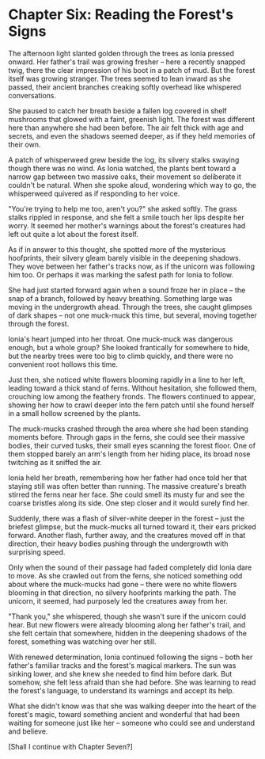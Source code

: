# Chapter Six: Reading the Forest's Signs

The afternoon light slanted golden through the trees as Ionia pressed onward. Her father's trail was growing fresher – here a recently snapped twig, there the clear impression of his boot in a patch of mud. But the forest itself was growing stranger. The trees seemed to lean inward as she passed, their ancient branches creaking softly overhead like whispered conversations.

She paused to catch her breath beside a fallen log covered in shelf mushrooms that glowed with a faint, greenish light. The forest was different here than anywhere she had been before. The air felt thick with age and secrets, and even the shadows seemed deeper, as if they held memories of their own.

A patch of whisperweed grew beside the log, its silvery stalks swaying though there was no wind. As Ionia watched, the plants bent toward a narrow gap between two massive oaks, their movement so deliberate it couldn't be natural. When she spoke aloud, wondering which way to go, the whisperweed quivered as if responding to her voice.

"You're trying to help me too, aren't you?" she asked softly. The grass stalks rippled in response, and she felt a smile touch her lips despite her worry. It seemed her mother's warnings about the forest's creatures had left out quite a lot about the forest itself.

As if in answer to this thought, she spotted more of the mysterious hoofprints, their silvery gleam barely visible in the deepening shadows. They wove between her father's tracks now, as if the unicorn was following him too. Or perhaps it was marking the safest path for Ionia to follow.

She had just started forward again when a sound froze her in place – the snap of a branch, followed by heavy breathing. Something large was moving in the undergrowth ahead. Through the trees, she caught glimpses of dark shapes – not one muck-muck this time, but several, moving together through the forest.

Ionia's heart jumped into her throat. One muck-muck was dangerous enough, but a whole group? She looked frantically for somewhere to hide, but the nearby trees were too big to climb quickly, and there were no convenient root hollows this time.

Just then, she noticed white flowers blooming rapidly in a line to her left, leading toward a thick stand of ferns. Without hesitation, she followed them, crouching low among the feathery fronds. The flowers continued to appear, showing her how to crawl deeper into the fern patch until she found herself in a small hollow screened by the plants.

The muck-mucks crashed through the area where she had been standing moments before. Through gaps in the ferns, she could see their massive bodies, their curved tusks, their small eyes scanning the forest floor. One of them stopped barely an arm's length from her hiding place, its broad nose twitching as it sniffed the air.

Ionia held her breath, remembering how her father had once told her that staying still was often better than running. The massive creature's breath stirred the ferns near her face. She could smell its musty fur and see the coarse bristles along its side. One step closer and it would surely find her.

Suddenly, there was a flash of silver-white deeper in the forest – just the briefest glimpse, but the muck-mucks all turned toward it, their ears pricked forward. Another flash, further away, and the creatures moved off in that direction, their heavy bodies pushing through the undergrowth with surprising speed.

Only when the sound of their passage had faded completely did Ionia dare to move. As she crawled out from the ferns, she noticed something odd about where the muck-mucks had gone – there were no white flowers blooming in that direction, no silvery hoofprints marking the path. The unicorn, it seemed, had purposely led the creatures away from her.

"Thank you," she whispered, though she wasn't sure if the unicorn could hear. But new flowers were already blooming along her father's trail, and she felt certain that somewhere, hidden in the deepening shadows of the forest, something was watching over her still.

With renewed determination, Ionia continued following the signs – both her father's familiar tracks and the forest's magical markers. The sun was sinking lower, and she knew she needed to find him before dark. But somehow, she felt less afraid than she had before. She was learning to read the forest's language, to understand its warnings and accept its help.

What she didn't know was that she was walking deeper into the heart of the forest's magic, toward something ancient and wonderful that had been waiting for someone just like her – someone who could see and understand and believe.

[Shall I continue with Chapter Seven?]</antArtifact>